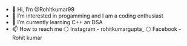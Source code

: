 - 👋 Hi, I’m @Rohitkumar99
- 👀 I’m interested in progamming and I am a coding enthusiast
- 🌱 I’m currently learning C++ an DSA
- 📫 How to reach me
⚪ Instagram - rohitkumargupta_
⚪ Facebook - Rohit kumar
 
<!---
worldhacker99/worldhacker99 is a ✨ special ✨ repository because its `README.md` (this file) appears on your GitHub profile.
You can click the Preview link to take a look at your changes.
--->
